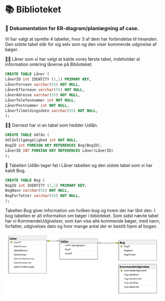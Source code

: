 # :books: Biblioteket

### :blue_book: Dokumentation for ER-diagram/planlægning af case.

Vi har valgt at oprette 4 tabeller, hvor 3 af dem har forbindelse til hinanden. Den sidste tabel står for sig selv som og den viser kommende udgivelse af bøger.

:student: Låner som vi har valgt at kalde vores første tabel, indeholder al information omkring lånerne på Biblioteket.
```sql
CREATE TABLE Låner ( 
LånerID int IDENTITY (1,1) PRIMARY KEY, 
LånerFornavn varchar(55) NOT NULL, 
LånerEfternavn varchar(55) NOT NULL, 
LånerAdresse varchar(55) NOT NULL, 
LånerTelefonnummer int NOT NULL, 
LånerPostnummer int NOT NULL, 
LånerTilmeldingsdato varchar(55) NOT NULL, 
); 
```

:technologist: Dernest har vi en tabel som hedder Udlån.
```sql
CREATE TABLE Udlån (
UdlånTilgængelighed int NOT NULL,
BogID int FOREIGN KEY REFERENCES Bog(BogID),
LånerID INT FOREIGN KEY REFERENCES Låner(LånerID)
);
```

:orange_book: Tabellen Udlån tager fat i Låner tabellen og den sidste tabel som vi har kaldt Bog.
```sql
CREATE TABLE Bog ( 
BogID int IDENTITY (1,1) PRIMARY KEY, 
BogNavn varchar(55) NOT NULL, 
BogForfatter varchar(55) NOT NULL,
); 
```



Tabellen Bog giver information om hvilken bog og hvem der har lånt den. I bog tabellen er alt information om bøger i bibloteket. 
Som sidst nævte tabel har vi KommendeUdgivelser, som kan vise alle kommende bøger, med navn, forfatter, udgivelses dato og hvor mange antal der er bestilt hjem af bogen. 

![Entity–relationship model](Erdiagram02.png)
